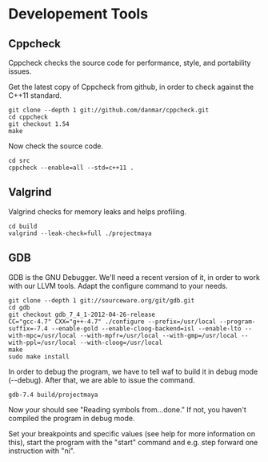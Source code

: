 Developement Tools
==================



Cppcheck
--------

Cppcheck checks the source code for performance, style, and portability issues.

Get the latest copy of Cppcheck from github, in order to check against the C++11 standard.

	git clone --depth 1 git://github.com/danmar/cppcheck.git
	cd cppcheck
	git checkout 1.54
	make

Now check the source code.

	cd src
	cppcheck --enable=all --std=c++11 .


Valgrind
--------

Valgrind checks for memory leaks and helps profiling.

	cd build
	valgrind --leak-check=full ./projectmaya


GDB
---

GDB is the GNU Debugger. We'll need a recent version of it, in order to work with our LLVM tools. Adapt the configure command to your needs.

	git clone --depth 1 git://sourceware.org/git/gdb.git
	cd gdb
	git checkout gdb_7_4_1-2012-04-26-release
	CC="gcc-4.7" CXX="g++-4.7" ./configure --prefix=/usr/local --program-suffix=-7.4 --enable-gold --enable-cloog-backend=isl --enable-lto --with-mpc=/usr/local --with-mpfr=/usr/local --with-gmp=/usr/local --with-ppl=/usr/local --with-cloog=/usr/local
	make
	sudo make install

In order to debug the program, we have to tell waf to build it in debug mode (--debug). After that, we are able to issue the command.

	gdb-7.4 build/projectmaya

Now your should see "Reading symbols from...done." If not, you haven't compiled the program in debug mode.

Set your breakpoints and specific values (see help for more information on this), start the program with the "start" command and e.g. step forward one instruction with "ni".
